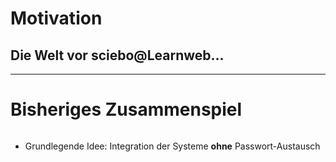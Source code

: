 <!-- .element: data-background-image="images/pixabay/photo-122691.jpg" data-state="dim-background" -->
# Motivation
## Die Welt vor <span class="sciebo">sciebo</span>@<span class="learnweb">Learnweb</span>...

---

# Bisheriges Zusammenspiel

<img data-src="images/situation.svg">

* Grundlegende Idee: Integration der Systeme<!-- .element: class="fragment" data-fragment-index="1" --> **ohne** Passwort-Austausch <!-- .element: class="fragment" data-fragment-index="1" -->

